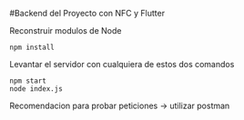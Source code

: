 

#Backend del Proyecto con NFC y Flutter


Reconstruir modulos de Node
```
npm install
```

Levantar el servidor con cualquiera de estos dos comandos
```
npm start 
node index.js
```

Recomendacion para probar peticiones -> utilizar postman
